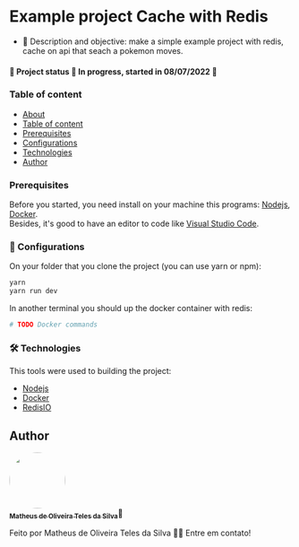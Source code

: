 # Example project Cache with Redis

- 💬 Description and objective: make a simple example project with redis, cache on api that seach a pokemon moves.

#### 🚧 Project status 🚀 In progress, started in 08/07/2022 🚧

### Table of content

<!--ts-->

- [About](#description)
- [Table of content](#table-of-content)
- [Prerequisites](#prerequisites)
- [Configurations](#configurations)
- [Technologies](#technologies)
- [Author](#author)
  <!--te-->
  <br>

### Prerequisites

Before you started, you need install on your machine this programs: [Nodejs](https://nodejs.org/en/), [Docker](https://www.docker.com/products/docker-desktop/).<br>
Besides, it's good to have an editor to code like [Visual Studio Code](https://code.visualstudio.com/).

### 🎲 Configurations

On your folder that you clone the project (you can use yarn or npm):

```bash
yarn
yarn run dev
```

In another terminal you should up the docker container with redis:

```bash
# TODO Docker commands
```

### 🛠 Technologies

This tools were used to building the project:

- [Nodejs](https://nodejs.org/en/)
- [Docker](https://www.docker.com/products/docker-desktop/)
- [RedisIO](https://redis.io/)

## Author

<a href="https://www.linkedin.com/in/oliveiramatheux/">
<img style="border-radius: 50%;" src="https://media-exp2.licdn.com/dms/image/C4D03AQEN5MndpcR7Rg/profile-displayphoto-shrink_800_800/0/1613396219696?e=1662595200&v=beta&t=dyQ92-5EMXRrsZauDV90mWfc34ia0_F21DG79HvA478" width="100px;" alt=""/>
<br/>
<sub><b>Matheus de Oliveira Teles da Silva</b></sub></a>🚀

Feito por Matheus de Oliveira Teles da Silva 👋🏽 Entre em contato!
